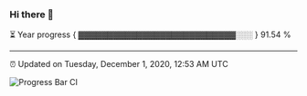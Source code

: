 ### Hi there 👋

⏳ Year progress { ▓▓▓▓▓▓▓▓▓▓▓▓▓▓▓▓▓▓▓▓▓▓▓▓▓▓▓░░░ } 91.54 %

---

⏰ Updated on Tuesday, December 1, 2020, 12:53 AM UTC

![Progress Bar CI](https://github.com/arthurbuhl/arthurbuhl/workflows/Progress%20Bar%20CI/badge.svg)
